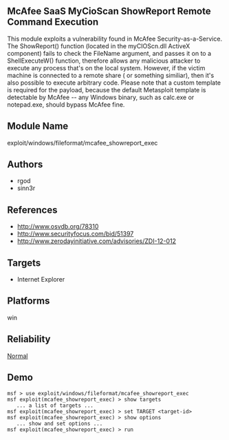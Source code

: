 ## McAfee SaaS MyCioScan ShowReport Remote Command Execution

This module exploits a vulnerability found in McAfee 
Security-as-a-Service. The ShowReport() function (located in 
the myCIOScn.dll ActiveX component) fails to check the 
FileName argument, and passes it on to a ShellExecuteW() 
function, therefore allows any malicious attacker to execute 
any process that's on the local system. However, if the 
victim machine is connected to a remote share ( or something 
similiar), then it's also possible to execute arbitrary 
code. Please note that a custom template is required for the 
payload, because the default Metasploit template is 
detectable by McAfee -- any Windows binary, such as calc.exe 
or notepad.exe, should bypass McAfee fine.


## Module Name
exploit/windows/fileformat/mcafee_showreport_exec

## Authors
* rgod
* sinn3r


## References
* http://www.osvdb.org/78310
* http://www.securityfocus.com/bid/51397
* http://www.zerodayinitiative.com/advisories/ZDI-12-012



## Targets
* Internet Explorer


## Platforms
win

## Reliability
[Normal](https://github.com/rapid7/metasploit-framework/wiki/Exploit-Ranking)

## Demo

```
msf > use exploit/windows/fileformat/mcafee_showreport_exec
msf exploit(mcafee_showreport_exec) > show targets
   ... a list of targets ...
msf exploit(mcafee_showreport_exec) > set TARGET <target-id>
msf exploit(mcafee_showreport_exec) > show options
   ... show and set options ...
msf exploit(mcafee_showreport_exec) > run
```
    
    